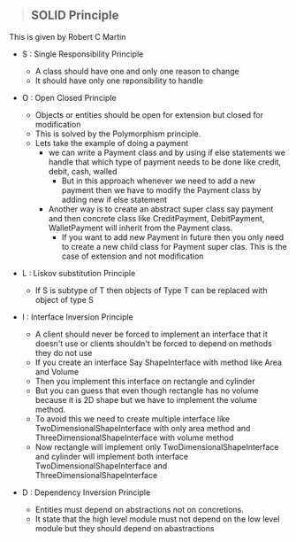 > ## SOLID Principle

This is given by Robert C Martin


- S : Single Responsibility Principle
    - A class should have one and only one reason to change
    - It should have only one reponsibility to handle 
- O : Open Closed Principle
    - Objects or entities should be open for extension but closed for modification
    - This is solved by the Polymorphism principle. 
    - Lets take the example of doing a payment
        - we can write a Payment class and by using if else statements we handle that which type of payment needs to be done like credit, debit, cash, walled
            - But in this approach whenever we need to add a new payment then we have to modify the Payment class by adding new if else statement
        - Another way is to create an abstract super class say payment and then concrete class like CreditPayment, DebitPayment, WalletPayment will inherit from the Payment class. 
            - If you want to add new Payment in future then you only need to create a new child class for Payment super clas. This is the case of extension and not modification

- L : Liskov substitution Principle
    - If S is subtype of T then objects of Type T can be replaced with object of type S
- I : Interface Inversion Principle
    - A client should never be forced to implement an interface that it doesn't use or clients shouldn't be forced to depend on methods they do not use
    - If you create an interface Say ShapeInterface with method like Area and Volume
    - Then you implement this interface on rectangle and cylinder
    - But you can guess that even though rectangle has no volume because it is 2D shape but we have to implement the volume method.
    - To avoid this we need to create multiple interface like TwoDimensionalShapeInterface with only area method and ThreeDimensionalShapeInterface with volume method
    - Now rectangle will implement only TwoDimensionalShapeInterface and cylinder will implement both interface TwoDimensionalShapeInterface and ThreeDimensionalShapeInterface

- D : Dependency Inversion Principle
    - Entities must depend on abstractions not on concretions.
    - It state that the high level module must not depend on the low level module but they should depend on abastractions
